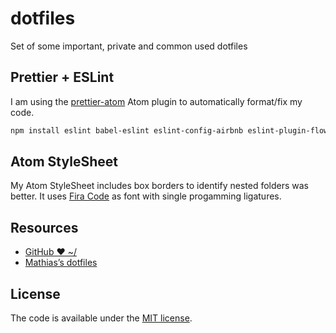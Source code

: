 # dotfiles
Set of some important, private and common used dotfiles

## Prettier + ESLint
I am using the [prettier-atom](https://github.com/jlongster/prettier-atom) Atom plugin to automatically format/fix my code.

```sh
npm install eslint babel-eslint eslint-config-airbnb eslint-plugin-flowtype eslint-plugin-import eslint-plugin-jsx-a11y eslint-plugin-react
```
## Atom StyleSheet
My Atom StyleSheet includes box borders to identify nested folders was better. It uses [Fira Code](https://github.com/tonsky/FiraCode) as font with single progamming ligatures.

## Resources

- [GitHub ❤ ~/](http://dotfiles.github.com/)
- [Mathias’s dotfiles](https://github.com/mathiasbynens/dotfiles)

## License

The code is available under the [MIT license](LICENSE).
